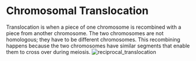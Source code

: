 # Chromosomal Translocation

Translocation is when a piece of one chromosome is recombined with a piece from another chromosome. The two chromosomes are not homologous; they have to be different chromosomes. This recombining happens because the two chromosomes have similar segments that enable them to cross over during meiosis.
![reciprocal_translocation](https://user-images.githubusercontent.com/33085700/197923396-9c439144-70eb-4a65-81f7-eb91896c8818.png)
